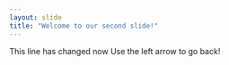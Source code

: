 ```yaml
---
layout: slide
title: "Welcome to our second slide!"
---
```

This line has changed now
Use the left arrow to go back!
